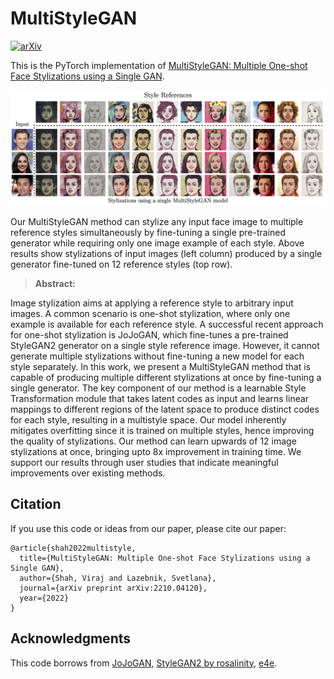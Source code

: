 # MultiStyleGAN
[![arXiv](https://img.shields.io/badge/arXiv-2112.11641-b31b1b.svg)](https://arxiv.org/pdf/2210.04120.pdf)

This is the PyTorch implementation of [MultiStyleGAN: Multiple One-shot Face Stylizations using a Single GAN](https://arxiv.org/pdf/2210.04120.pdf).

![](teasers/teaser_msg.png)

Our MultiStyleGAN method can stylize any input face image to multiple reference styles simultaneously by fine-tuning a single pre-trained generator while requiring only one image example of each style. Above results show stylizations of input images (left column) produced by a single generator fine-tuned on 12 reference styles (top row).

>**Abstract:**<br>

Image stylization aims at applying a reference style to arbitrary input images. A common scenario is one-shot stylization, where only one example is available for each reference style. A successful recent approach for one-shot stylization is JoJoGAN, which fine-tunes a pre-trained StyleGAN2 generator on a single style reference image. However, it cannot generate multiple stylizations without fine-tuning a new model for each style separately. In this work, we present a MultiStyleGAN method that is capable of producing multiple different stylizations at once by fine-tuning a single generator. The key component of our method is a learnable Style Transformation module that takes latent codes as input and learns linear mappings to different regions of the latent space to produce distinct codes for each style, resulting in a multistyle space. Our model inherently mitigates overfitting since it is trained on multiple styles, hence improving the quality of stylizations. Our method can learn upwards of 12 image stylizations at once, bringing upto 8x improvement in training time. We support our results through user studies that indicate meaningful improvements over existing methods.

## Citation
If you use this code or ideas from our paper, please cite our paper:
```
@article{shah2022multistyle,
  title={MultiStyleGAN: Multiple One-shot Face Stylizations using a Single GAN},
  author={Shah, Viraj and Lazebnik, Svetlana},
  journal={arXiv preprint arXiv:2210.04120},
  year={2022}
}
```

## Acknowledgments
This code borrows from [JoJoGAN](https://github.com/mchong6/JoJoGAN), [StyleGAN2 by rosalinity](https://github.com/rosinality/stylegan2-pytorch), [e4e](https://github.com/omertov/encoder4editing).
